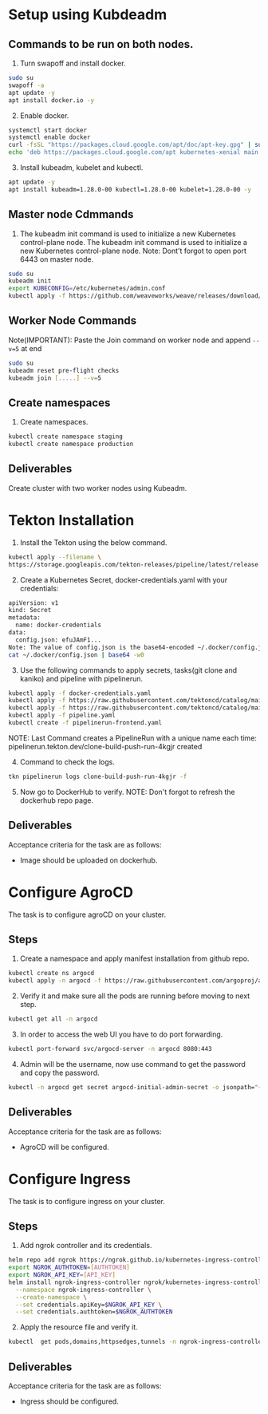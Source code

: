 # Setup using Kubdeadm
## Commands to be run on both nodes.
1. Turn swapoff and install docker.
```bash 
sudo su
swapoff -a
apt update -y
apt install docker.io -y
```
2. Enable docker.
```bash 
systemctl start docker
systemctl enable docker
curl -fsSL "https://packages.cloud.google.com/apt/doc/apt-key.gpg" | sudo gpg --dearmor -o /etc/apt/trusted.gpg.d/kubernetes-archive-keyring.gpg
echo 'deb https://packages.cloud.google.com/apt kubernetes-xenial main' > /etc/apt/sources.list.d/kubernetes.list
```
3. Install kubeadm, kubelet and kubectl.
```bash 
apt update -y
apt install kubeadm=1.28.0-00 kubectl=1.28.0-00 kubelet=1.28.0-00 -y
```

## Master node Cdmmands
1. The kubeadm init command is used to initialize a new Kubernetes control-plane node. The kubeadm init command is used to initialize a new Kubernetes control-plane node. 
Note: Dont’t forgot to open port 6443 on master node.
 ```bash 
sudo su
kubeadm init
export KUBECONFIG=/etc/kubernetes/admin.conf
kubectl apply -f https://github.com/weaveworks/weave/releases/download/v2.8.1/weave-daemonset-k8s.yaml
```

## Worker Node Commands
Note(IMPORTANT): Paste the Join command on worker node and append `--v=5` at end
 ```bash 
sudo su
kubeadm reset pre-flight checks
kubeadm join [.....] --v=5
```
## Create namespaces
1. Create namespaces. 
 ```bash 
kubectl create namespace staging
kubectl create namespace production
```
## Deliverables
Create cluster with two worker nodes using Kubeadm.
# Tekton Installation
1. Install the Tekton using the below command.
```bash 
kubectl apply --filename \
https://storage.googleapis.com/tekton-releases/pipeline/latest/release.yaml
```
2. Create a Kubernetes Secret, docker-credentials.yaml with your credentials:
```bash 
apiVersion: v1
kind: Secret
metadata:
  name: docker-credentials
data:
  config.json: efuJAmF1...
Note: The value of config.json is the base64-encoded ~/.docker/config.json file. You can get this data with the following command:
cat ~/.docker/config.json | base64 -w0
```

3. Use the following commands to apply secrets, tasks(git clone and kaniko) and pipeline with pipelinerun.
```bash 
kubectl apply -f docker-credentials.yaml
kubectl apply -f https://raw.githubusercontent.com/tektoncd/catalog/main/task/git-clone/0.9/git-clone.yaml
kubectl apply -f https://raw.githubusercontent.com/tektoncd/catalog/main/task/kaniko/0.6/kaniko.yaml
kubectl apply -f pipeline.yaml
kubectl create -f pipelinerun-frontend.yaml
```
NOTE: Last Command creates a PipelineRun with a unique name each time:
pipelinerun.tekton.dev/clone-build-push-run-4kgjr created

4. Command to check the logs.
```bash 
tkn pipelinerun logs clone-build-push-run-4kgjr -f
```
5. Now go to DockerHub to verify. 
NOTE: Don't forgot to refresh the dockerhub repo page. 


## Deliverables
Acceptance criteria for the task are as follows: 
* Image should be uploaded on dockerhub.

# Configure AgroCD
The task is to configure agroCD on your cluster.
## Steps
1. Create a namespace and apply manifest installation from github repo.
```bash 
kubectl create ns argocd
kubectl apply -n argocd -f https://raw.githubusercontent.com/argoproj/argo-cd/v2.5.8/manifests/install.yaml
```
2. Verify it and make sure all the pods are running before moving to next step.
```bash 
kubectl get all -n argocd
```
3. In order to access the web UI you have to do port forwarding.
```bash 
kubectl port-forward svc/argocd-server -n argocd 8080:443
```
4. Admin will be the username, now use command to get the password and copy the password.
```bash 
kubectl -n argocd get secret argocd-initial-admin-secret -o jsonpath="{.data.password}" | base64 -d; echo
```
## Deliverables
Acceptance criteria for the task are as follows: 
* AgroCD will be configured.

# Configure Ingress
The task is to configure ingress on your cluster.
## Steps
1. Add ngrok controller and its credentials.
```bash 
helm repo add ngrok https://ngrok.github.io/kubernetes-ingress-controller
export NGROK_AUTHTOKEN=[AUTHTOKEN]
export NGROK_API_KEY=[API_KEY]
helm install ngrok-ingress-controller ngrok/kubernetes-ingress-controller \
  --namespace ngrok-ingress-controller \
  --create-namespace \
  --set credentials.apiKey=$NGROK_API_KEY \
  --set credentials.authtoken=$NGROK_AUTHTOKEN

```
2. Apply the resource file and verify it.
```bash 
kubectl  get pods,domains,httpsedges,tunnels -n ngrok-ingress-controller

```


## Deliverables
Acceptance criteria for the task are as follows: 
* Ingress should be configured.

